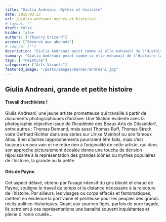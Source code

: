 ```yaml
---
title: "Giulia Andreani. Mythes et histoire"
date: 2015-03-23
url: /giulia-andreani-mythes-et-histoire/
# layout: ""
draft: false
hidden: false
authors: ["Thierry Grizard"]
access: ["Réservé aux abonnés"]
# source: [""]
description: "Giulia Andreani peint comme si elle exhumait de l'Histoire la petite histoire des fictions/mythes politiques et totalitaires qu'elle déstructure avec ironie"
summary: "Giulia Andreani peint comme si elle exhumait de l'Histoire la petite histoire des fictions/mythes politiques et totalitaires qu'elle déstructure avec ironie"
tags: [ "Peinture"]
categories: ["Arts Visuels"]
featured_image: "/posts/images/banner/andreani.jpg"
---
```

## Giulia Andreani, grande et petite histoire

#### Travail d’archiviste !

Giulia Andreani, une jeune artiste prometteuse qui travaille à partir de documents photographiques d’archive. Une filiation évidente avec la photographie objective issue de l’Académie des Beaux Arts de Düsseldorf, entre autres : Thomas Demand, mais aussi Thomas Ruff, Thomas Struth, voire Gerhard Richter dans ses séries sur Ulrike Meinhof ou son fameux Atlas. Bien d’autres rapprochements pourraient être faits, mais c’est toujours un peu vain et ne retire rien à l’originalité de cette artiste, qui dans son approche picturalement décalée donne une touche de dérision réjouissante à la représentation des grandes icônes ou mythes populaires de l’histoire, la grande ou la petite.

#### Gris de Payne.

Cet aspect délavé, obtenu par l’usage intensif du gris bleuté et chaud de Payne, souligne le travail du temps et la distance nécessaire à la relecture de l’histoire. Par ailleurs, les visages ou corps effacés et fantomatiques, mettent en évidence la part vaine et périlleuse pour les peuples des grands récits politico-historiques. Quant aux sourires figés, parfois de pure façade, ils octroient à ces représentations une banalité souvent inquiétantes et pleine d’ironie cruelle...